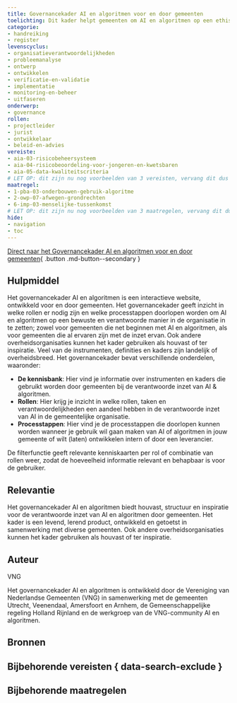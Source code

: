 ```yaml
---
title: Governancekader AI en algoritmen voor en door gemeenten
toelichting: Dit kader helpt gemeenten om AI en algoritmen op een ethische, veilige en transparante manier in te kopen, te ontwikkelen, beheren en implementeren. Hierdoor worden risico's, zoals privacyschending, discriminatie en kansenongelijkheid, geminimaliseerd. Dit draagt bij aan het vertrouwen van in deze digitale middelen van bijvoorbeeld de gemeenteraad, medewerkers, regelgevers en inwoners.  
categorie:
- handreiking
- register
levenscyclus:
- organisatieverantwoordelijkheden
- probleemanalyse
- ontwerp
- ontwikkelen
- verificatie-en-validatie
- implementatie 
- monitoring-en-beheer
- uitfaseren
onderwerp:
- governance
rollen:
- projectleider
- jurist
- ontwikkelaar
- beleid-en-advies
vereiste:
- aia-03-risicobeheersysteem
- aia-04-risicobeoordeling-voor-jongeren-en-kwetsbaren
- aia-05-data-kwaliteitscriteria
# LET OP: dit zijn nu nog voorbeelden van 3 vereisten, vervang dit dus met de namen van de vereisten waar dit hulpmiddel bij hoort
maatregel:
- 1-pba-03-onderbouwen-gebruik-algoritme
- 2-owp-07-afwegen-grondrechten
- 6-imp-03-menselijke-tussenkomst
# LET OP: dit zijn nu nog voorbeelden van 3 maatregelen, vervang dit dus met de namen van de vereisten waar dit hulpmiddel bij hoort
hide:
- navigation
- toc
---
```


<!-- Onderstaande comment met "tags" laten staan, dit is nodig voor het functioneren van de website -->
<!-- tags -->

<!-- onderstaande zorgt voor een duidelijke button die direct naar het externe hulpmiddel leidt. Vul hier dus de url in van het betreffende rapport, impact assessment, of ander hulpmiddel: -->
[Direct naar het Governancekader AI en algoritmen voor en door gemeenten](https://aigovernance.vng.nl){ .button .md-button--secondary }

## Hulpmiddel
<!-- Hier staat uitleg over wat voor hulpmiddel dit is, en hoe het gebruikt kan worden. Hoe zit het impact assessment, rapport, handreiking, etc. in elkaar? Uit welke onderdelen bestaat het? -->
Het governancekader AI en algoritmen is een interactieve website, ontwikkeld voor en door gemeenten. Het governancekader geeft inzicht in welke rollen er nodig zijn en welke processtappen doorlopen worden om AI en algoritmen op een bewuste en verantwoorde manier in de organisatie in te zetten; zowel voor gemeenten die net beginnen met AI en algoritmen, als voor gemeenten die al ervaren zijn met de inzet ervan. Ook andere overheidsorganisaties kunnen het kader gebruiken als houvast of ter inspiratie. Veel van de instrumenten, definities en kaders zijn landelijk of overheidsbreed. Het governancekader bevat verschillende onderdelen, waaronder:

* <b>De kennisbank</b>: Hier vind je informatie over instrumenten en kaders die gebruikt worden door gemeenten bij de verantwoorde inzet van AI & algoritmen.
* <b>Rollen</b>: Hier krijg je inzicht in welke rollen, taken en verantwoordelijkheden een aandeel hebben in de verantwoorde inzet van AI in de gemeentelijke organisatie.
* <b>Processtappen</b>: Hier vind je de processtappen die doorlopen kunnen worden wanneer je gebruik wil gaan maken van AI of algoritmen in jouw gemeente of wilt (laten) ontwikkelen intern of door een leverancier.

De filterfunctie geeft relevante kenniskaarten per rol of combinatie van rollen weer, zodat de hoeveelheid informatie relevant en behapbaar is voor de gebruiker.

## Relevantie
<!-- Beschrijf hier de specifieke relevantie van dit hulpmiddel voor overheidsorganisaties die bezig zijn met algoritmes. -->
Het governancekader AI en algoritmen biedt houvast, structuur en inspiratie voor de verantwoorde inzet van AI en algoritmen door gemeenten. Het kader is een levend, lerend product, ontwikkeld en getoetst in samenwerking met diverse gemeenten. Ook andere overheidsorganisaties kunnen het kader gebruiken als houvast of ter inspiratie.

## Auteur
VNG
<!-- Beschrijf hier kort wie de auteur is van dit hulpmiddel, en in wiens opdracht dit hulpmiddel is ontwikkeld. -->
Het governancekader AI en algoritmen is ontwikkeld door de Vereniging van Nederlandse Gemeenten (VNG) in samenwerking met de gemeenten Utrecht, Veenendaal, Amersfoort en Arnhem, de Gemeenschappelijke regeling Holland Rijnland en de werkgroep van de VNG-community AI en algoritmen.

## Bronnen
<!-- Eventueel. Niet verplicht op een hulpmiddel pagina, aangezien er bovenaan al een button naar het hulpmiddel zelf staat. Als er meer bronnen zijn gebruikt, voeg dan hier het kopje Bronnen en een lijstje toe.
Hier staan in dat geval dan de bronnen van het hulpmiddel. -->


## Bijbehorende vereisten { data-search-exclude }

<!-- list_vereisten_on_maatregelen_page -->


## Bijbehorende maatregelen

<!-- list_maatregelen_on_hulpmiddelen_page -->
